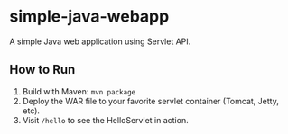 # simple-java-webapp

A simple Java web application using Servlet API.

## How to Run

1. Build with Maven: `mvn package`
2. Deploy the WAR file to your favorite servlet container (Tomcat, Jetty, etc).
3. Visit `/hello` to see the HelloServlet in action.